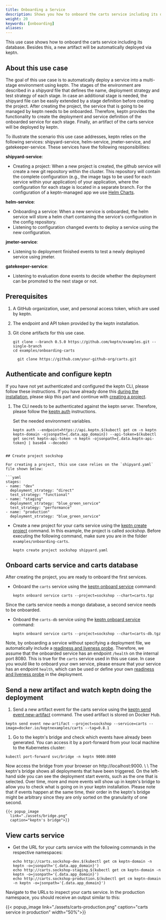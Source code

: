 ```yaml
---
title: Onboarding a Service
description: Shows you how to onboard the carts service including its database to a keptn managed project. Besides, this use case builds a new artifact that will be automatically deployed via keptn.
weight: 20
keywords: [onboarding]
aliases:
---
```


This use case shows how to onboard the carts service including its database. Besides this, a new artifact will be automatically deployed via keptn.

## About this use case

The goal of this use case is to automatically deploy a service into a multi-stage environment using keptn. The stages of the environment are described in a *shipyard* file that defines the name, deployment strategy and test strategy of each stage. In case an additional stage is needed, the shipyard file can be easily extended by a stage definition before creating the project. After creating the project, the service that is going to be managed by keptn needs to be onboarded. Therefore, keptn provides the functionality to create the deployment and service definition of the onboarded service for each stage. Finally, an artifact of the carts service will be deployed by keptn.  

To illustrate the scenario this use case addresses, keptn relies on the following services: shipyard-service, helm-service, jmeter-service, and gatekeeper-service. These services have the following responsibilities: 

**shipyard-service**: 
  
  * Creating a project: When a new project is created, the github service will create a new git repository within the cluster. This repository will contain the complete configuration (e.g., the image tags to be used for each service within your application) of your application, where the configuration for each stage is located in a separate branch. For the configuration of a keptn-managed app we use [Helm Charts](https://helm.sh/).

**helm-service**:
  
  * Onboarding a service: When a new service is onboarded, the helm  service will store a helm chart containing the service's configuration in the config repository.
  * Listening to configuration changed events to deploy a service using the new configuration.

**jmeter-service**:

  * Listening to deployment finished events to test a newly deployed service using jmeter.

**gatekeeper-service**:

  * Listening to evaluation done events to decide whether the deployment can be promoted to the next stage or not.

## Prerequisites

1. A GitHub organization, user, and personal access token, which are used by keptn.

1. The endpoint and API token provided by the keptn installation.

1. Git clone artifacts for this use case.

    ```console
    git clone --branch 0.5.0 https://github.com/keptn/examples.git --single-branch
    cd examples/onboarding-carts
    ```

    ```console
      git clone https://github.com/your-github-org/carts.git
    ```

## Authenticate and configure keptn

If you have not yet authenticated and configured the keptn CLI, please follow these instructions. If you have already done this [during the installation](../../installation/setup-keptn-gke/#authenticate-keptn-cli-and-configure-keptn), please skip this part and continue with [creating a project](#create-project-sockshop).

1. The CLI needs to be authenticated against the keptn server. Therefore, please follow the [keptn auth](../../reference/cli/#keptn-auth) instructions.

    Set the needed environment variables.

    ```console
    keptn auth --endpoint=https://api.keptn.$(kubectl get cm -n keptn keptn-domain -ojsonpath={.data.app_domain}) --api-token=$(kubectl get secret keptn-api-token -n keptn -ojsonpath={.data.keptn-api-token} | base64 --decode)
    ```

  ```

## Create project sockshop

For creating a project, this use case relies on the `shipyard.yaml` file shown below:

```yaml
stages:
  - name: "dev"
    deployment_strategy: "direct"
    test_strategy: "functional"
  - name: "staging"
    deployment_strategy: "blue_green_service"
    test_strategy: "performance"
  - name: "production"
    deployment_strategy: "blue_green_service"
```

- Create a new project for your carts service using the [keptn create project](../../reference/cli/#keptn-create-project) command. In this example, the project is called *sockshop*. Before executing the following command, 
make sure you are in the folder `examples/onboarding-carts`.

  ```console
  keptn create project sockshop shipyard.yaml
  ```

## Onboard carts service and carts database
After creating the project, you are ready to onboard the first services.

- Onboard the `carts` service using the [keptn onboard service](../../reference/cli/#keptn-onboard-service) command:

  ```console
  keptn onboard service carts --project=sockshop --chart=carts.tgz
  ```

Since the carts service needs a mongo database, a second service needs to be onboarded.

- Onboard the `carts-db` service using the [keptn onboard service](../../reference/cli/#keptn-onboard-service) command:

  ```console
  keptn onboard service carts --project=sockshop --chart=carts-db.tgz
  ```

Note, by onboarding a service without specifying a deployment file, we automatically include a [readiness and liveness probe](https://kubernetes.io/docs/tasks/configure-pod-container/configure-liveness-readiness-probes/). Therefore, we assume that the 
onboarded service has an endpoint `/health` on the internal port 8080. This is true for the `carts` service used in this use case.
In case you would like to onboard your own service, please ensure that your service has an endpoint `health`, which can be used or
define your own [readiness and liveness probe](https://kubernetes.io/docs/tasks/configure-pod-container/configure-liveness-readiness-probes/)
in the deployment.

## Send a new artifact and watch keptn doing the deployment 

1. Send a new artifact event for the carts service using the [keptn send event new-artifact](../../reference/cli/#keptn-send-event-new-artifact) command.
The used artifact is stored on Docker Hub. 
  ```console
  keptn send event new-artifact --project=sockshop --service=carts --image=docker.io/keptnexamples/carts --tag=0.8.1
  ```

1. Go to the keptn's bridge and check which events have already been generated. You can access it by a port-forward from your local machine to the Kubernetes cluster:
  ```console 
  kubectl port-forward svc/bridge -n keptn 9000:8080
  ```
  Now access the bridge from your browser on http://localhost:9000. 
  \\
  \\
  The keptn's bridge shows all deployments that have been triggered. On the left-hand side you can see the deployment start events, such as the one that is selected. Over time, more and more events will show up in keptn's bridge to allow you to check what is going on in your keptn installation. Please note that if events happen at the same time, their order in the keptn's bridge might be arbitrary since they are only sorted on the granularity of one second. 

    {{< popup_image
      link="./assets/bridge.png"
      caption="keptn's bridge">}}


## View carts service

- Get the URL for your carts service with the following commands in the respective namespaces:

  ```console
  echo http://carts.sockshop-dev.$(kubectl get cm keptn-domain -n keptn -o=jsonpath='{.data.app_domain}')
  echo http://carts.sockshop-staging.$(kubectl get cm keptn-domain -n keptn -o=jsonpath='{.data.app_domain}')
  echo http://carts.sockshop-production.$(kubectl get cm keptn-domain -n keptn -o=jsonpath='{.data.app_domain}')
  ```

Navigate to the URLs to inspect your carts service. In the production namespace, you should receive an output similar to this:

  {{< popup_image
    link="./assets/carts-production.png"
    caption="carts service in production"
    width="50%">}}

